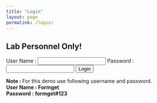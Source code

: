 ```yaml
---
title: "Login"
layout: page
permalink: /login/
---
```


<html>
<head>
<title>Only lab personnel</title>
<!-- Include CSS File Here -->
<link rel="stylesheet" href="css/style.css"/>
<!-- Include JS File Here -->
<script src="login.js"></script>
</head>
<body>
<div class="container">
<div class="main">
<h2>Lab Personnel Only!</h2>
<form id="form_id" method="post" name="myform">
<label>User Name :</label>
<input type="text" name="username" id="username"/>
<label>Password :</label>
<input type="password" name="password" id="password"/>
<input type="button" value="Login" id="submit" onclick="validate()"/>
</form>
<span><b class="note">Note : </b>For this demo use following username and password. <br/><b class="valid">User Name : Formget<br/>Password : formget#123</b></span>
</div>
</div>

<script>
function validate(){
var username = document.getElementById("username").value;
var password = document.getElementById("password").value;
if ( username == "Formget" && password == "formget#123"){

window.location = "{{ site.url }}{{ site.baseurl }}/labdata.html";  
  }
 else{
  alert ("Login Unsuccessfull!");
  }
  }
</script>

</body>
</html>
